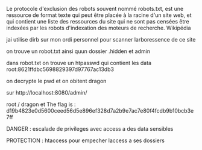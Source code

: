 Le protocole d'exclusion des robots souvent nommé robots.txt, est une ressource de format texte qui peut être placée à la racine d'un site web, et qui contient une liste des ressources du site qui ne sont pas censées être indexées par les robots d'indexation des moteurs de recherche. Wikipédia

jai utilise dirb sur mon ordi personnel pour scanner larboressence de ce site

on trouve un robot.txt ainsi quun dossier .hidden et admin

dans robot.txt on trouve un htpasswd qui contient les data 
root:8621ffdbc5698829397d97767ac13db3

on decrypte le pwd et on obitent dragon

sur http://localhost:8080/admin/

root / dragon et
The flag is : d19b4823e0d5600ceed56d5e896ef328d7a2b9e7ac7e80f4fcdb9b10bcb3e7ff


DANGER :
escalade de privileges avec access a des data sensibles


PROTECTION :
htaccess pour empecher laccess a ses dossiers
